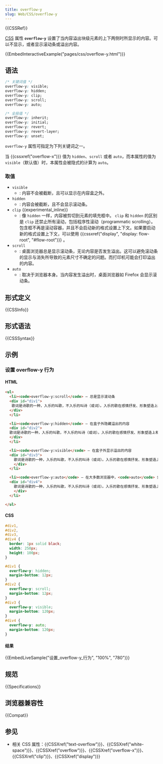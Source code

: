 ```yaml
---
title: overflow-y
slug: Web/CSS/overflow-y
---
```


{{CSSRef}}

[CSS](/zh-CN/docs/Web/CSS) 属性 **`overflow-y`** 设置了当内容溢出块级元素的上下两侧时所显示的内容。可以不显示，或者显示滚动条或溢出内容。

{{EmbedInteractiveExample("pages/css/overflow-y.html")}}

## 语法

```css
/* 关键词值 */
overflow-y: visible;
overflow-y: hidden;
overflow-y: clip;
overflow-y: scroll;
overflow-y: auto;

/* 全局值 */
overflow-y: inherit;
overflow-y: initial;
overflow-y: revert;
overflow-y: revert-layer;
overflow-y: unset;
```

`overflow-y` 属性可指定为下列关键词之一。

当 {{cssxref("overflow-x")}} 值为 `hidden`、`scroll` 或者 `auto`，而本属性的值为 `visible`（默认值）时，本属性会被隐式的计算为 `auto`。

### 取值

- `visible`
  - : 内容不会被截断，且可以显示在内容盒之外。
- `hidden`
  - : 内容会被截断，且不会显示滚动条。
- `clip` {{experimental_inline}}
  - : 像 `hidden` 一样，内容被剪切到元素的填充框中。 `clip` 和 `hidden` 的区别是 `clip` 还禁止所有滚动，包括程序性滚动（programmatic scrolling）。包含框不再是滚动容器，并且不会启动新的格式设置上下文。如果要启动新的格式设置上下文，可以使用 {{cssxref("display", "display: flow-root", "#flow-root")}} 。
- `scroll`
  - : 桌面浏览器总是显示滚动条，无论内容是否发生溢出。这可以避免滚动条的显示与消失所导致的元素尺寸不确定的问题。而打印机可能会打印溢出的内容。
- `auto`
  - : 取决于浏览器本身。当内容发生溢出时，桌面浏览器如 Firefox 会显示滚动条。

## 形式定义

{{CSSInfo}}

## 形式语法

{{CSSSyntax}}

## 示例

### 设置 overflow-y 行为

#### HTML

```html
<ul>
  <li><code>overflow-y:scroll</code> — 总是显示滚动条
  <div id="div1">
   歌词是诗歌的一种，入乐的叫歌，不入乐的叫诗（或词）。入乐的歌在感情抒发、形象塑造上和诗没有任何区别，但在结构上、节奏上要受音乐的制约，在韵律上要照顾演唱的方便，在遣词炼字上要考虑听觉艺术的特点，因为它要入乐歌唱。歌词与诗的分别，主要是诗不一定要入乐（合乐），歌词是要合乐的。合乐成为歌曲。歌词一般是配合曲子旋律一同出现的，歌词是歌曲的本意所在。现代一般是配合音乐，便于哼唱的语句。
  </div>
  </li>

  <li><code>overflow-y:hidden</code> — 在盒子外隐藏溢出的内容
  <div id="div2">
  歌词是诗歌的一种，入乐的叫歌，不入乐的叫诗（或词）。入乐的歌在感情抒发、形象塑造上和诗没有任何区别，但在结构上、节奏上要受音乐的制约，在韵律上要照顾演唱的方便，在遣词炼字上要考虑听觉艺术的特点，因为它要入乐歌唱。歌词与诗的分别，主要是诗不一定要入乐（合乐），歌词是要合乐的。合乐成为歌曲。歌词一般是配合曲子旋律一同出现的，歌词是歌曲的本意所在。现代一般是配合音乐，便于哼唱的语句。
  </div>
  </li>

  <li><code>overflow-y:visible</code> — 在盒子外显示溢出的内容
  <div id="div3">
    歌词是诗歌的一种，入乐的叫歌，不入乐的叫诗（或词）。入乐的歌在感情抒发、形象塑造上和诗没有任何区别，但在结构上、节奏上要受音乐的制约，在韵律上要照顾演唱的方便，在遣词炼字上要考虑听觉艺术的特点，因为它要入乐歌唱。歌词与诗的分别，主要是诗不一定要入乐（合乐），歌词是要合乐的。合乐成为歌曲。歌词一般是配合曲子旋律一同出现的，歌词是歌曲的本意所在。现代一般是配合音乐，便于哼唱的语句。
    </div>
  </li>

  <li><code>overflow-y:auto</code> — 在大多数浏览器中，<code>auto</code> 效果等于 <code>scroll</code>
  <div id="div4">
    歌词是诗歌的一种，入乐的叫歌，不入乐的叫诗（或词）。入乐的歌在感情抒发、形象塑造上和诗没有任何区别，但在结构上、节奏上要受音乐的制约，在韵律上要照顾演唱的方便，在遣词炼字上要考虑听觉艺术的特点，因为它要入乐歌唱。歌词与诗的分别，主要是诗不一定要入乐（合乐），歌词是要合乐的。合乐成为歌曲。歌词一般是配合曲子旋律一同出现的，歌词是歌曲的本意所在。现代一般是配合音乐，便于哼唱的语句。
    </div>
  </li>

</ul>
```

#### CSS

```css
#div1,
#div2,
#div3,
#div4 {
  border: 1px solid black;
  width: 250px;
  height: 100px;
}

#div1 {
  overflow-y: hidden;
  margin-bottom: 12px;
}
#div2 {
  overflow-y: scroll;
  margin-bottom: 12px;
}
#div3 {
  overflow-y: visible;
  margin-bottom: 120px;
}
#div4 {
  overflow-y: auto;
  margin-bottom: 120px;
}
```

#### 结果

{{EmbedLiveSample("设置_overflow-y_行为", "100%", "780")}}

## 规范

{{Specifications}}

## 浏览器兼容性

{{Compat}}

## 参见

- 相关 CSS 属性：{{CSSXref("text-overflow")}}、{{CSSXref("white-space")}}、{{CSSXref("overflow")}}、{{CSSXref("overflow-x")}}、{{CSSXref("clip")}}、{{CSSXref("display")}}
